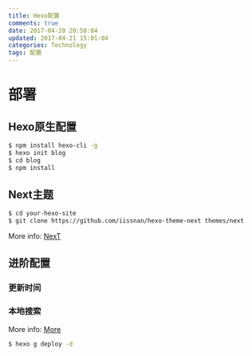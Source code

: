 ```yaml
---
title: Hexo配置
comments: true
date: 2017-04-20 20:50:04
updated: 2017-04-21 15:01:04
categories: Technology
tags: 配置
---
```

# 部署
## Hexo原生配置
```bash
$ npm install hexo-cli -g
$ hexo init blog
$ cd blog
$ npm install
```
## Next主题
```bash
$ cd your-hexo-site
$ git clone https://github.com/iissnan/hexo-theme-next themes/next
```
More info: [NexT](http://theme-next.iissnan.com/getting-started.html)
## 进阶配置
### 更新时间
### 本地搜索
More info: [More](http://wuchenxu.com/categories/hexo/)
```bash
$ hexo g deploy -d
```

